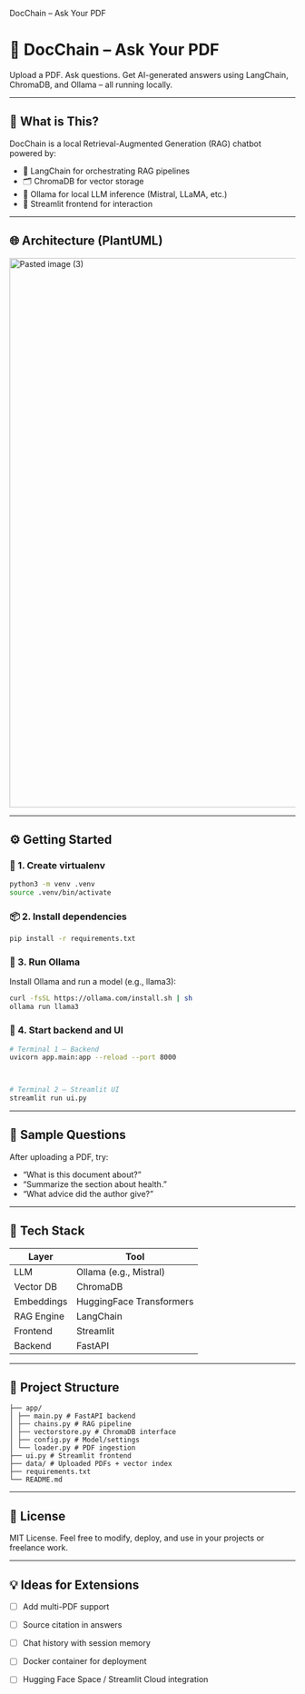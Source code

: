 DocChain – Ask Your PDF
# 🤖 DocChain – Ask Your PDF



Upload a PDF. Ask questions. Get AI-generated answers using LangChain, ChromaDB, and Ollama – all running locally.



---



## 🧠 What is This?



DocChain is a local Retrieval-Augmented Generation (RAG) chatbot powered by:



- 🧩 LangChain for orchestrating RAG pipelines
- 🗂️ ChromaDB for vector storage
- 🧠 Ollama for local LLM inference (Mistral, LLaMA, etc.)
- 📄 Streamlit frontend for interaction



---



## 🌐 Architecture (PlantUML)

<img width="1336" height="968" alt="Pasted image (3)" src="https://github.com/user-attachments/assets/14c981cb-8c62-4169-b222-49bdccb60c64" />





---



## ⚙️ Getting Started



### 🧪 1. Create virtualenv
```bash
python3 -m venv .venv
source .venv/bin/activate
```



### 📦 2. Install dependencies
```bash
pip install -r requirements.txt
```



### 🧠 3. Run Ollama
Install Ollama and run a model (e.g., llama3):
```bash
curl -fsSL https://ollama.com/install.sh | sh
ollama run llama3
```



### 🚀 4. Start backend and UI
```bash
# Terminal 1 – Backend
uvicorn app.main:app --reload --port 8000



# Terminal 2 – Streamlit UI
streamlit run ui.py
```



---



## 🧪 Sample Questions



After uploading a PDF, try:
- “What is this document about?”
- “Summarize the section about health.”
- “What advice did the author give?”



---



## 🧰 Tech Stack



| Layer | Tool |
|------------|--------------------------|
| LLM | Ollama (e.g., Mistral) |
| Vector DB | ChromaDB |
| Embeddings | HuggingFace Transformers|
| RAG Engine | LangChain |
| Frontend | Streamlit |
| Backend | FastAPI |



---



## 📂 Project Structure



```
├── app/
│ ├── main.py # FastAPI backend
│ ├── chains.py # RAG pipeline
│ ├── vectorstore.py # ChromaDB interface
│ ├── config.py # Model/settings
│ └── loader.py # PDF ingestion
├── ui.py # Streamlit frontend
├── data/ # Uploaded PDFs + vector index
├── requirements.txt
└── README.md
```



---



## 📄 License



MIT License.
Feel free to modify, deploy, and use in your projects or freelance work.



---



## 💡 Ideas for Extensions



- [ ] Add multi-PDF support
- [ ] Source citation in answers
- [ ] Chat history with session memory
- [ ] Docker container for deployment
- [ ] Hugging Face Space / Streamlit Cloud integration

